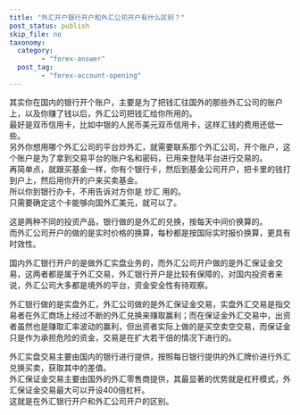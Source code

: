 ```yaml
---
title: "外汇开户银行开户和外汇公司开户有什么区别？"
post_status: publish
skip_file: no
taxonomy:
  category:
        - "forex-answer"
  post_tag:
        - "forex-account-opening"
---
```


其实你在国内的银行开个账户，主要是为了把钱汇往国外的那些外汇公司的账户上，以及你赚了钱以后，外汇公司把钱汇给你所用的。  
最好是双币信用卡，比如中银的人民币美元双币信用卡，这样汇钱的费用还低一些。  
另外你想用哪个外汇公司的平台炒外汇，就需要联系那个外汇公司，开个账户，这个账户是为了拿到交易平台的账户名和密码，已用来登陆平台进行交易的。  
再简单点，就跟买基金一样，你有个银行卡，然后到基金公司开户，把卡里的钱打到户上，然后用你开的户来买卖基金。  
所以你到银行办卡，不用告诉对方你是 炒汇 用的。  
只需要确定这个卡能够向国外汇美元，就可以了。

这是两种不同的投资产品，银行做的是外汇的兑换，按每天中间价换算的。  
而外汇公司开户的做的是实时价格的换算，每秒都是按国际实时报价换算，更具有时效性。

国内外汇银行开户的是做外汇实盘业务的，而外汇公司开户做的是外汇保证金交易，这两者都是属于外汇交易，外汇银行开户是比较有保障的，对国内投资者来说，外汇公司大多都是境外的平台，资金安全性有待观察。

外汇银行做的是实盘外汇，外汇公司做的是外汇保证金交易，实盘外汇交易是指交易者在外汇商场上经过不断的外汇兑换来赚取赢利；而在保证金外汇交易中，出资者虽然也是赚取汇率波动的赢利，但出资者实际上做的是买空卖空交易，而保证金只是作为承担危险的资金，交易是在扩大若干倍的情况下进行的。

外汇实盘交易主要由国内的银行进行提供，按照每日银行提供的外汇牌价进行外汇兑换买卖，获取其中的差值。  
外汇保证金交易主要由国外的外汇零售商提供，其最显著的优势就是杠杆模式，外汇保证金交易最大可以开设400倍杠杆。  
这就是在外汇银行开户和外汇公司开户的区别。

